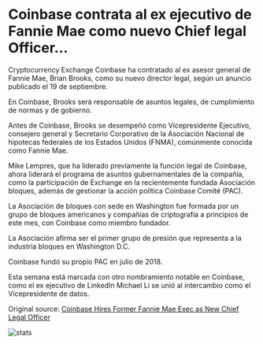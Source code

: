 # Coinbase contrata al ex ejecutivo de Fannie Mae como nuevo Chief legal Officer...

Cryptocurrency Exchange Coinbase ha contratado al ex asesor general de Fannie Mae, Brian Brooks, como su nuevo director legal, según un anuncio publicado el 19 de septiembre.

En Coinbase, Brooks será responsable de asuntos legales, de cumplimiento de normas y de gobierno.

Antes de Coinbase, Brooks se desempeñó como Vicepresidente Ejecutivo, consejero general y Secretario Corporativo de la Asociación Nacional de hipotecas federales de los Estados Unidos (FNMA), comúnmente conocida como Fannie Mae.

Mike Lempres, que ha liderado previamente la función legal de Coinbase, ahora liderará el programa de asuntos gubernamentales de la compañía, como la participación de Exchange en la recientemente fundada Asociación bloques, además de gestionar la acción política Coinbase Comité (PAC).

La Asociación de bloques con sede en Washington fue formada por un grupo de bloques americanos y compañías de criptografía a principios de este mes, con Coinbase como miembro fundador.

La Asociación afirma ser el primer grupo de presión que representa a la industria bloques en Washington D.C.

Coinbase fundó su propio PAC en julio de 2018.

Esta semana está marcada con otro nombramiento notable en Coinbase, como el ex ejecutivo de LinkedIn Michael Li se unió al intercambio como el Vicepresidente de datos.

Original source: [Coinbase Hires Former Fannie Mae Exec as New Chief Legal Officer](https://cointelegraph.com/news/coinbase-hires-former-fannie-mae-exec-as-new-chief-legal-officer)

![stats](https://c.statcounter.com/11760860/0/a89fa40b/1/ "stats")
